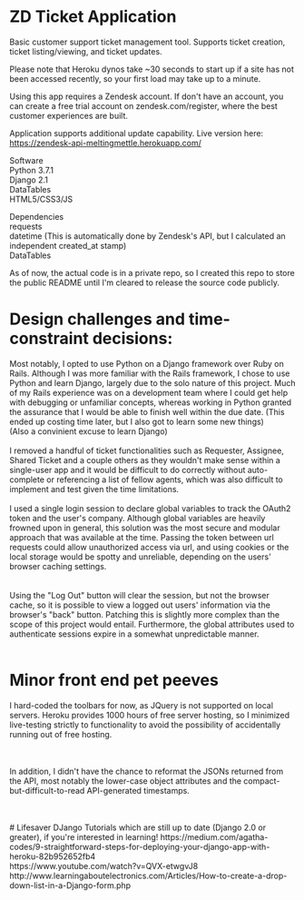 # ZD Ticket Application

Basic customer support ticket management tool. Supports ticket creation, ticket listing/viewing, and ticket updates. 


Please note that Heroku dynos take ~30 seconds to start up if a site has not been accessed recently, so your first load may take up to a minute.  

Using this app requires a Zendesk account.  If don't have an account, you can create a free trial account on zendesk.com/register, where the best customer experiences are built.


Application supports additional update capability.
Live version here:
https://zendesk-api-meltingmettle.herokuapp.com/

Software </br>
Python 3.7.1 </br>
Django 2.1  </br>
DataTables </br>
HTML5/CSS3/JS </br>

Dependencies </br>
requests </br>
datetime (This is automatically done by Zendesk's API, but I calculated an independent created_at stamp) </br>
DataTables </br>

As of now, the actual code is in a private repo, so I created this repo to store the public README until I'm cleared to release the source code publicly.  


# Design challenges and time-constraint decisions:
Most notably, I opted to use Python on a Django framework over Ruby on Rails.
Although I was more familiar with the Rails framework, I chose to use Python and learn Django, largely due to the solo nature of this project.  Much of my Rails experience was on a development team where I could get help with debugging or unfamiliar concepts, whereas working in Python granted the assurance that I would be able to finish well within the due date. (This ended up costing time later, but I also got to learn some new things)  
(Also a convinient excuse to learn Django)
</br>
</br>
I removed a handful of ticket functionalities such as Requester, Assignee, Shared Ticket and a couple others as they wouldn't make sense within a single-user app and it would be difficult to do correctly without auto-complete or referencing a list of fellow agents, which was also difficult to implement and test given the time limitations.
</br>
</br>
I used a single login session to declare global variables to track the OAuth2 token and the user's company.  Although global variables are heavily frowned upon in general, this solution was the most secure and modular approach that was available at the time.  Passing the token between url requests could allow unauthorized access via url, and using cookies or the local storage would be spotty and unreliable, depending on the users' browser caching settings.  
</br>
</br>
Using the "Log Out" button will clear the session, but not the browser cache, so it is possible to view a logged out users' information via the browser's "back" button.  Patching this is slightly more complex than the scope of this project would entail.  Furthermore, the global attributes used to authenticate sessions expire in a somewhat unpredictable manner.
</br>
</br>
# Minor front end pet peeves
I hard-coded the toolbars for now, as JQuery is not supported on local servers.  Heroku provides 1000 hours of free server hosting, so I minimized live-testing strictly to functionality to avoid the possibility of accidentally running out of free hosting.  
</br>
</br>

In addition, I didn't have the chance to reformat the JSONs returned from the API, most notably the lower-case object attributes and the compact-but-difficult-to-read API-generated timestamps. 

</br>
</br>
# Lifesaver DJango Tutorials which are still up to date (Django 2.0 or greater), if you're interested in learning! 
https://medium.com/agatha-codes/9-straightforward-steps-for-deploying-your-django-app-with-heroku-82b952652fb4 </br>
https://www.youtube.com/watch?v=QVX-etwgvJ8 </br>
http://www.learningaboutelectronics.com/Articles/How-to-create-a-drop-down-list-in-a-Django-form.php </br>

